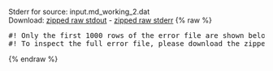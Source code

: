 Stderr for source:  input.md_working_2.dat   
Download: [zipped raw stdout](input.md_working_2.dat.plumed.stdout.txt.zip) - [zipped raw stderr](input.md_working_2.dat.plumed.stderr.txt.zip) 
{% raw %}
<pre>
#! Only the first 1000 rows of the error file are shown below
#! To inspect the full error file, please download the zipped raw stderr file above
</pre>
{% endraw %}
